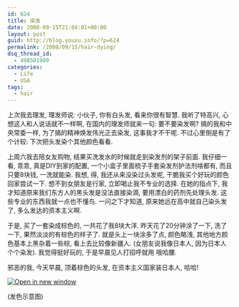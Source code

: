 ```yaml
---
id: 624
title: 染发
date: 2008-09-15T21:04:01+00:00
layout: post
guid: http://blog.youxu.info/?p=624
permalink: /2008/09/15/hair-dying/
dsq_thread_id:
  - 498501989
categories:
  - Life
  - USA
tags:
  - hair
---
```

上次我去理发, 理发师说: 小伙子, 你有白头发, 看来你很有智慧. 我听了特高兴, 心想这人和人说话就不一样啊, 在国内的理发师就来一句: 要不要染发啊? 搞的我和中央常委一样, 为了搞的精神焕发伟光正去染发, 这事我才不干呢. 不过心里倒是有了个计较: 下次把头发染个其他颜色看看.

上周六我去陪女友购物, 结果买洗发水的时候就走到染发剂的架子前面. 我仔细一看, 乖乖, 真是DIY到家的配置, 一个小盒子里面梳子手套染发剂护法剂啥都有, 而且只要8块钱, 一洗就能染. 我想, 得, 我还从来没染过头发呢, 干脆我买个好玩的颜色回家尝试一下. 想不到女朋友是行家, 立即喝止我不专业的选择. 在她的指点下, 我才知道原来我们东方人的黑头发是没法直接染滴, 要用漂白的药剂先处理头发. 这些专业的东西我就一点也不懂鸟. 一问之下才知道, 原来她远在高中就自己染头发了, 多么发达的资本主义啊.

于是, 买了一套染成棕色的, 一共花了我8块大洋. 昨天花了20分钟涂了一下, 洗了一下, 果然淡淡的有棕色的样子了. 就是头上一块涂多了点, 颜色略浅, 其他地方颜色基本上黑杂着一些棕, 看上去比较像新疆人. (女朋友说我像日本人, 因为日本人个个染发). 我觉得挺好玩的, 于是早晨见人打招呼就用 哦哈腰.

邪恶的我, 今天早晨, 顶着棕色的头发, 在资本主义国家装日本人, 哈哈!
  
[<img src="http://img134.imageshack.us/img134/6571/asianmenhairstyleeb3.jpg" border="0" alt="Open in new window" />](javascript:CaricaFoto(%22http://img134.imageshack.us/img134/6571/asianmenhairstyleeb3.jpg%22);)

(发色示意图)